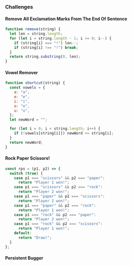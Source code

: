 ### Challenges

#### Remove All Exclamation Marks From The End Of Sentence

```js
function remove(string) {
  let len = string.length;
  for (let i = string.length - 1; i >= 0; i--) {
    if (string[i] === "!") len--;
    if (string[i] !== "!") break;
  }
  return string.substring(0, len);
}
```

#### Vowel Remover

```js
function shortcut(string) {
  const vowels = {
    a: "a",
    e: "e",
    i: "i",
    o: "o",
    u: "u",
  };
  let newWord = "";

  for (let i = 0; i < string.length; i++) {
    if (!vowels[string[i]]) newWord += string[i];
  }
  return newWord;
}
```

#### Rock Paper Scissors!

```js
const rps = (p1, p2) => {
  switch (true) {
    case p1 === "scissors" && p2 === "paper":
      return "Player 1 won!";
    case p1 === "scissors" && p2 === "rock":
      return "Player 2 won!";
    case p1 === "paper" && p2 === "scissors":
      return "Player 2 won!";
    case p1 === "paper" && p2 === "rock":
      return "Player 1 won!";
    case p1 === "rock" && p2 === "paper":
      return "Player 2 won!";
    case p1 === "rock" && p2 === "scissors":
      return "Player 1 won!";
    default:
      return "Draw!";
  }
};
```

#### Persistent Bugger

```js

```
